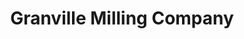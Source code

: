---
title: "Granville Milling Company"
url: /lancaster/granville-milling-company/
shop: Dorfladen
---